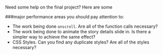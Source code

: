 Need some help on the final project? Here are some

###major performance areas you should pay attention to:

* The work being done `onscroll`. Are all of the function calls necessary?
* The work being done to animate the story details slide in. Is there a simpler way to achieve the same effect?
* CSS Styles. Can you find any duplicate styles? Are all of the styles necessary?